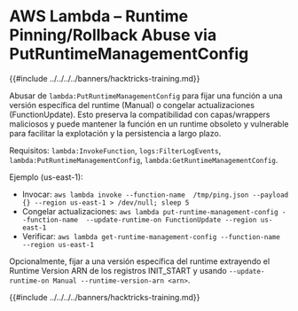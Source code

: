 # AWS Lambda – Runtime Pinning/Rollback Abuse via PutRuntimeManagementConfig

{{#include ../../../../banners/hacktricks-training.md}}

Abusar de `lambda:PutRuntimeManagementConfig` para fijar una función a una versión específica del runtime (Manual) o congelar actualizaciones (FunctionUpdate). Esto preserva la compatibilidad con capas/wrappers maliciosos y puede mantener la función en un runtime obsoleto y vulnerable para facilitar la explotación y la persistencia a largo plazo.

Requisitos: `lambda:InvokeFunction`, `logs:FilterLogEvents`, `lambda:PutRuntimeManagementConfig`, `lambda:GetRuntimeManagementConfig`.

Ejemplo (us-east-1):
- Invocar: `aws lambda invoke --function-name  /tmp/ping.json --payload {} --region us-east-1 > /dev/null; sleep 5`
- Congelar actualizaciones: `aws lambda put-runtime-management-config --function-name  --update-runtime-on FunctionUpdate --region us-east-1`
- Verificar: `aws lambda get-runtime-management-config --function-name  --region us-east-1`

Opcionalmente, fijar a una versión específica del runtime extrayendo el Runtime Version ARN de los registros INIT_START y usando `--update-runtime-on Manual --runtime-version-arn <arn>`.

{{#include ../../../../banners/hacktricks-training.md}}
